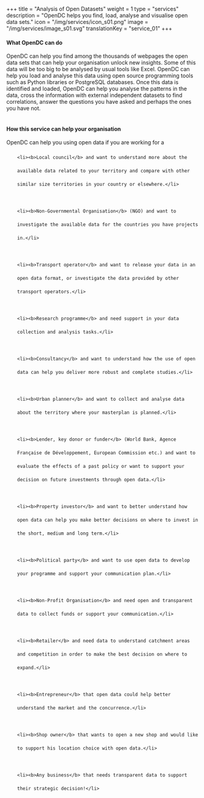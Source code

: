+++
title = "Analysis of Open Datasets"
weight = 1
type = "services"
description = "OpenDC helps you find, load, analyse and visualise open data sets."
icon = "/img/services/icon_s01.png"
image = "/img/services/image_s01.svg"
translationKey = "service_01"
+++

#### What OpenDC can do
OpenDC can help you find among the thousands of webpages the open data sets  that can help your organisation unlock new insights.
Some of this data will be too big to be analysed by usual tools like Excel. OpenDC can help you load and analyse this data using open source programming tools such as Python libraries or PostgreSQL databases.
Once this data is identified and loaded, OpenDC can help you analyse the patterns in the data, cross the information with external independent datasets to find correlations, answer the questions you have asked and perhaps the ones you have not.
<br></br>

#### How this service can help your organisation
OpenDC can help you using open data if you are working for a
	
<ul style="list-style-type:disc; padding-left:2em; line-height:250%;">
	
	<li><b>Local council</b> and want to understand more about the available data related to your territory and compare with other similar size territories in your country or elsewhere.</li>

	<li><b>Non-Governmental Organisation</b> (NGO) and want to investigate the available data for the countries you have projects in.</li>

	<li><b>Transport operator</b> and want to release your data in an open data format, or investigate the data provided by other transport operators.</li>

	<li><b>Research programme</b> and need support in your data collection and analysis tasks.</li>

	<li><b>Consultancy</b> and want to understand how the use of open data can help you deliver more robust and complete studies.</li>

	<li><b>Urban planner</b> and want to collect and analyse data about the territory where your masterplan is planned.</li>

	<li><b>Lender, key donor or funder</b> (World Bank, Agence Française de Développement, European Commission etc.) and want to evaluate the effects of a past policy or want to support your decision on future investments through open data.</li>

	<li><b>Property investor</b> and want to better understand how open data can help you make better decisions on where to invest in the short, medium and long term.</li>

	<li><b>Political party</b> and want to use open data to develop your programme and support your communication plan.</li>

	<li><b>Non-Profit Organisation</b> and need open and transparent data to collect funds or support your communication.</li>

	<li><b>Retailer</b> and need data to understand catchment areas and competition in order to make the best decision on where to expand.</li>

	<li><b>Entrepreneur</b> that open data could help better understand the market and the concurrence.</li>

	<li><b>Shop owner</b> that wants to open a new shop and would like to support his location choice with open data.</li>

	<li><b>Any business</b> that needs transparent data to support their strategic decision!</li>
</ul>